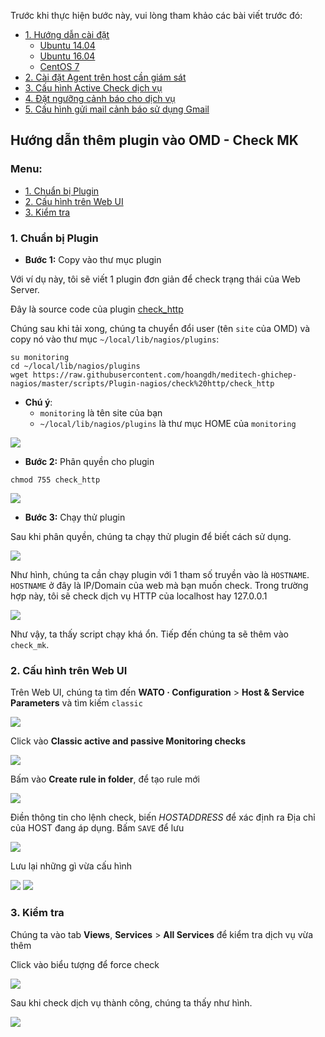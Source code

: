 Trước khi thực hiện bước này, vui lòng tham khảo các bài viết trước đó: 

- [1. Hướng dẫn cài đặt](#1) <a name="1"></a>
	- [Ubuntu 14.04](1.3.Setup-OMD-U14.04.md)
	- [Ubuntu 16.04](1.2.Setup-OMD-U16.04.md)
	- [CentOS 7](1.1.Setup-OMD-CentOS7.md)
- [2. Cài đặt Agent trên host cần giám sát](2.Install-agent.md)
- [3. Cấu hình Active Check dịch vụ](3.Active-check.md)
- [4. Đặt ngưỡng cảnh báo cho dịch vụ](4.Set-threshold.md)
- [5. Cấu hình gửi mail cảnh báo sử dụng Gmail](5.Send-Noitify.md)

## Hướng dẫn thêm plugin vào OMD - Check MK

### Menu:

- [1. Chuẩn bị Plugin](#1)
- [2. Cấu hình trên Web UI](#2)
- [3. Kiểm tra](#3)

<a name="1" ></a>
### 1. Chuẩn bị Plugin

- **Bước 1:** Copy vào thư mục plugin

Với ví dụ này, tôi sẽ viết 1 plugin đơn giản để check trạng thái của Web Server.

Đây là source code của plugin [check_http](https://raw.githubusercontent.com/hoangdh/meditech-ghichep-nagios/master/scripts/Plugin-nagios/check%20http/check_http)


Chúng sau khi tải xong, chúng ta chuyển đổi user (tên `site` của OMD) và copy nó vào thư mục `~/local/lib/nagios/plugins`:

```
su monitoring
cd ~/local/lib/nagios/plugins
wget https://raw.githubusercontent.com/hoangdh/meditech-ghichep-nagios/master/scripts/Plugin-nagios/check%20http/check_http
``` 

- **Chú ý**:
	- `monitoring` là tên site của bạn
	- `~/local/lib/nagios/plugins` là thư mục HOME của `monitoring`

<img src="../images/21-ap-1.png" />
	
- **Bước 2:** Phân quyền cho plugin

```
chmod 755 check_http
```

<img src="../images/21-ap-2.png" />

- **Bước 3:** Chạy thử plugin

Sau khi phân quyền, chúng ta chạy thử plugin để biết cách sử dụng.

<img src="../images/21-ap-3.png" />

Như hình, chúng ta cần chạy plugin với 1 tham số truyền vào là `HOSTNAME`. `HOSTNAME` ở đây là IP/Domain của web mà bạn muốn check. Trong trường hợp này, tôi sẽ check dịch vụ HTTP của localhost hay 127.0.0.1

<img src="../images/21-ap-4.png" />

Như vậy, ta thấy script chạy khá ổn. Tiếp đến chúng ta sẽ thêm vào `check_mk`.

<a name="2" ></a>
### 2. Cấu hình trên Web UI

Trên Web UI, chúng ta tìm đến **WATO · Configuration** > **Host & Service Parameters** và tìm kiếm `classic`

<img src="../images/21-ap-5.png" />

Click vào **Classic active and passive Monitoring checks**

<img src="../images/21-ap-6.png" />

Bấm vào **Create rule in folder**, để tạo rule mới

<img src="../images/21-ap-7.png" />

Điền thông tin cho lệnh check, biến $HOSTADDRESS$ để xác định ra Địa chỉ của HOST đang áp dụng. Bấm `SAVE` để lưu

<img src="../images/21-ap-8-2.png" />

Lưu lại những gì vừa cấu hình

<img src="../images/21-ap-9.png" />

<img src="../images/21-ap-10.png" />

<a name="3" ></a>
### 3. Kiểm tra

Chúng ta vào tab **Views**, **Services** > **All Services** để kiểm tra dịch vụ vừa thêm

Click vào biểu tượng để force check

<img src="../images/21-ap-11.png" />

Sau khi check dịch vụ thành công, chúng ta thấy như hình.

<img src="../images/21-ap-12.png" />
